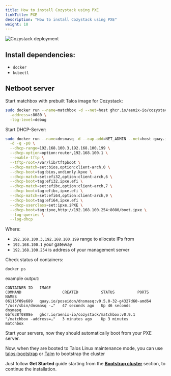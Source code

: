 ```yaml
---
title: How to install Cozystack using PXE
linkTitle: PXE
description: "How to install Cozystack using PXE"
weight: 10
---
```


![Cozystack deployment](/img/cozystack-deployment.png)

## Install dependencies:

- `docker`
- `kubectl`

## Netboot server

Start matchbox with prebuilt Talos image for Cozystack:

```bash
sudo docker run --name=matchbox -d --net=host ghcr.io/aenix-io/cozystack/matchbox:v0.9.1 \
  -address=:8080 \
  -log-level=debug
```

Start DHCP-Server:
```bash
sudo docker run --name=dnsmasq -d --cap-add=NET_ADMIN --net=host quay.io/poseidon/dnsmasq:v0.5.0-32-g4327d60-amd64 \
  -d -q -p0 \
  --dhcp-range=192.168.100.3,192.168.100.199 \
  --dhcp-option=option:router,192.168.100.1 \
  --enable-tftp \
  --tftp-root=/var/lib/tftpboot \
  --dhcp-match=set:bios,option:client-arch,0 \
  --dhcp-boot=tag:bios,undionly.kpxe \
  --dhcp-match=set:efi32,option:client-arch,6 \
  --dhcp-boot=tag:efi32,ipxe.efi \
  --dhcp-match=set:efibc,option:client-arch,7 \
  --dhcp-boot=tag:efibc,ipxe.efi \
  --dhcp-match=set:efi64,option:client-arch,9 \
  --dhcp-boot=tag:efi64,ipxe.efi \
  --dhcp-userclass=set:ipxe,iPXE \
  --dhcp-boot=tag:ipxe,http://192.168.100.254:8080/boot.ipxe \
  --log-queries \
  --log-dhcp
```

Where:
- `192.168.100.3,192.168.100.199` range to allocate IPs from
- `192.168.100.1` your gateway
- `192.168.100.254` is address of your management server

Check status of containers:

```
docker ps
```

example output:

```console
CONTAINER ID   IMAGE                                               COMMAND                  CREATED          STATUS          PORTS     NAMES
06115f09e689   quay.io/poseidon/dnsmasq:v0.5.0-32-g4327d60-amd64   "/usr/sbin/dnsmasq -…"   47 seconds ago   Up 46 seconds             dnsmasq
6bf638f0808e   ghcr.io/aenix-io/cozystack/matchbox:v0.9.1          "/matchbox -address=…"   3 minutes ago    Up 3 minutes              matchbox
```

Start your servers, now they should automatically boot from your PXE server.


Now, when they are booted to Talos Linux maintenance mode, you can use [talos-bootstrap](https://github.com/aenix-io/talos-bootstrap) or [Talm](https://github.com/aenix-io/talm) to bootstrap the cluster


Just follow **Get Started** guide starting from the [**Bootstrap cluster**](/docs/get-started/#bootstrap-cluster) section, to continue the installation.
